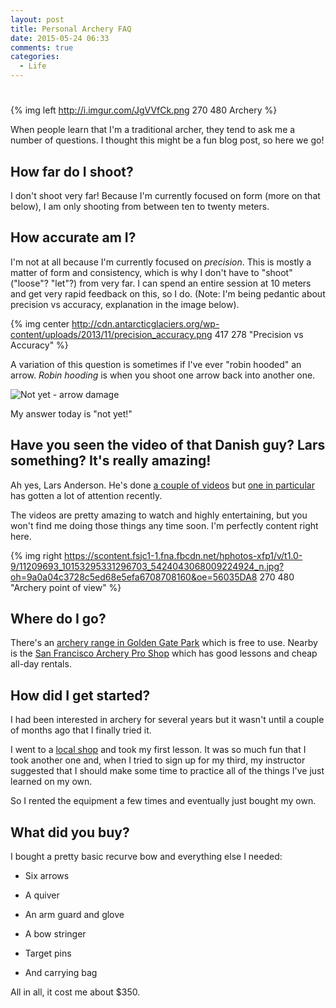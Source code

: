 ```yaml
---
layout: post
title: Personal Archery FAQ
date: 2015-05-24 06:33
comments: true
categories: 
  - Life
---
```

# 

{% img left http://i.imgur.com/JgVVfCk.png 270 480 Archery %}

When people learn that I'm a traditional archer, they tend to ask me a number of
questions. I thought this might be a fun blog post, so here we go!

## How far do I shoot?

I don't shoot very far! Because I'm currently focused on form (more on
that below), I am only shooting from between ten to twenty meters.

## How accurate am I?

I'm not at all because I'm currently focused on *precision*. This is
mostly a matter of form and consistency, which is why I don't have to
"shoot" ("loose"? "let"?) from very far. I can spend an entire session
at 10 meters and get very rapid feedback on this, so I do. (Note: I'm
being pedantic about precision vs accuracy, explanation in the image
below).

{% img center http://cdn.antarcticglaciers.org/wp-content/uploads/2013/11/precision_accuracy.png 417 278 "Precision vs Accuracy" %}

A variation of this question is sometimes if I've ever "robin hooded" an
arrow. *Robin hooding* is when you shoot one arrow back into another
one.

![Not yet - arrow damage](http://i.imgur.com/vR2mAMo.png)

My answer today is "not yet!"

## Have you seen the video of that Danish guy? Lars something? It's really amazing!

Ah yes, Lars Anderson. He's done [a couple of
videos](https://www.youtube.com/results?search_query=lars+anderson) but
[one in particular](https://www.youtube.com/watch?v=BEG-ly9tQGk) has
gotten a lot of attention recently.

The videos are pretty amazing to watch and highly entertaining, but you
won't find me doing those things any time soon. I'm perfectly content
right here.

{% img right https://scontent.fsjc1-1.fna.fbcdn.net/hphotos-xfp1/v/t1.0-9/11209693_10153295331296703_5424043068009224924_n.jpg?oh=9a0a04c3728c5ed68e5efa6708708160&oe=56035DA8 270 480 "Archery point of view" %}

## Where do I go?

There's an [archery range in Golden Gate
Park](http://www.golden-gate-park.com/archery.html) which is free to
use. Nearby is the [San Francisco Archery Pro
Shop](http://www.bysel.com/sfarch/) which has good lessons and cheap
all-day rentals.

## How did I get started?

I had been interested in archery for several years but it wasn't until a
couple of months ago that I finally tried it.

I went to a [local shop](http://www.bysel.com/sfarch/) and took my first
lesson. It was so much fun that I took another one and, when I tried to
sign up for my third, my instructor suggested that I should make some
time to practice all of the things I've just learned on my own.

So I rented the equipment a few times and eventually just bought my own.

## What did you buy?

I bought a pretty basic recurve bow and everything else I needed:

* Six arrows

* A quiver

* An arm guard and glove

* A bow stringer

* Target pins

* And carrying bag

All in all, it cost me about $350.

